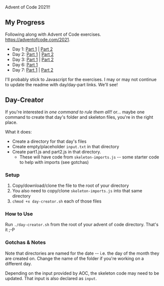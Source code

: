 Advent of Code 2021!! 

## My Progress
Following along with Advent of Code exercises. https://adventofcode.com/2021. 

* Day 1: [Part 1](https://github.com/kellyky/advent_of_code_2021/blob/main/day_1/sonarCount_pt1.js) | [Part 2](https://github.com/kellyky/advent_of_code_2021/blob/main/day_1/sonarCount_pt2.js)
* Day 2: [Part 1](https://github.com/kellyky/advent_of_code_2021/blob/main/day02/part1.js) | [Part 2](https://github.com/kellyky/advent_of_code_2021/blob/main/day_2/part2.js)
* Day 3: [Part 1](https://github.com/kellyky/advent_of_code_2021/blob/main/day_3/part1.js) | [Part 2](https://github.com/kellyky/advent_of_code_2021/blob/main/day_3/part2.js)
* Day 6: [Part 1](https://github.com/kellyky/advent_of_code_2021/blob/main/day_6/part1.js)
* Day 7: [Part 1](https://github.com/kellyky/advent_of_code_2021/blob/main/day_7/part1.js) | [Part 2](https://github.com/kellyky/advent_of_code_2021/blob/main/day_7/part2.js)

I'll probably stick to Javascript for the exercises. I may or may not continue to update the readme with day/day-part links. We'll see!

## Day-Creator
If you're interested in _one command to rule them all!!_ or... maybe one command to create that day's folder and skeleton files, you're in the right place.  

What it does:
  * Create a directory for that day's files 
  * Create empty/placeholder `input.txt` in that directory
  * Create part1.js and part2.js in that directory. 
      * These will have code from `skeleton-imports.js` -- some starter code to help with imports (see gotchas)   

### Setup
1. Copy/download/clone the file to the root of your directory
2. You also need to copy/clone `skeleton-imports.js` into that same directory
3. `chmod +x day-creator.sh` each of those files 

### How to Use 
Run `./day-creator.sh` from the root of your advent of code directory. That's it ;-P

### Gotchas & Notes
Note that directories are named for the date -- i.e. the day of the month they are created on. Change the name of the folder if you're working on a different day. 

Depending on the input provided by AOC, the skeleton code may need to be updated. That input is also declared as `input`. 
